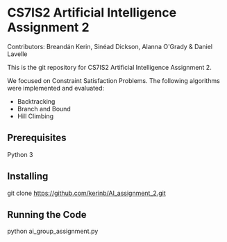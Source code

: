# CS7IS2 Artificial Intelligence Assignment 2

Contributors: Breandán Kerin, Sinéad Dickson, Alanna O'Grady & Daniel Lavelle

This is the git repository for  CS7IS2 Artificial Intelligence Assignment 2.

We focused on Constraint Satisfaction Problems.
The following algorithms were implemented and evaluated:
- Backtracking
- Branch and Bound
- Hill Climbing

## Prerequisites

Python 3

## Installing 

git clone https://github.com/kerinb/AI_assignment_2.git

## Running the Code 

python ai_group_assignment.py
